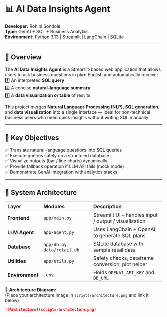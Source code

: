 # 📊 AI Data Insights Agent  

**Developer:** Rohini Sondole  
**Type:** GenAI + SQL + Business Analytics  
**Environment:** Python 3.13 | Streamlit | LangChain | SQLite  

---

## 🧠 Overview  

The **AI Data Insights Agent** is a Streamlit-based web application that allows users to ask business questions in plain English and automatically receive:  
1️⃣ An interpreted **SQL query**  
2️⃣ A concise **natural-language summary**  
3️⃣ A **data visualization or table** of results  

This project merges **Natural Language Processing (NLP)**, **SQL generation**, and **data visualization** into a single interface — ideal for non-technical business users who need quick insights without writing SQL manually.  

---

## 🎯 Key Objectives  

✅ Translate natural-language questions into SQL queries  
✅ Execute queries safely on a structured database  
✅ Visualize outputs (bar / line charts) dynamically  
✅ Provide fallback operation if LLM API fails (mock mode)  
✅ Demonstrate GenAI integration with analytics stacks  

---

## 🧩 System Architecture  

| Layer | Modules | Description |
|:------|:---------|:------------|
| **Frontend** | `app/main.py` | Streamlit UI – handles input / output / visualization |
| **LLM Agent** | `app/agent.py` | Uses LangChain + OpenAI to generate SQL plans |
| **Database** | `app/db.py`, `data/retail.db` | SQLite database with sample retail data |
| **Utilities** | `app/utils.py` | Safety checks, dataframe conversion, plot helper |
| **Environment** | `.env` | Holds `OPENAI_API_KEY` and `DB_URL` |

📌 **Architecture Diagram:**  
(Place your architecture image in `scripts/architecture.png` and link it below)

```markdown
![Architecture](scripts/architecture.png)
